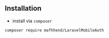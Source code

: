 ## Installation
- install via `composer`

```bash
composer require mafhhend/LaravelMobileAuth
```



